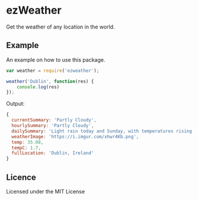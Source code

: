 # ezWeather
Get the weather of any location in the world.

## Example
An example on how to use this package.

```js
var weather = require('ezweather');

weather('Dublin', function(res) {
    console.log(res)
});
```

Output:

```js
{
  currentSummary: 'Partly Cloudy',
  hourlySummary: 'Partly Cloudy',
  dailySummary: 'Light rain today and Sunday, with temperatures rising to 51°F on Sunday.',
  weatherImage: 'https://i.imgur.com/xhwr4Kb.png',
  temp: 35.08,
  tempC: 1.7,
  fullLocation: 'Dublin, Ireland'
}
```

## Licence
Licensed under the MIT License
